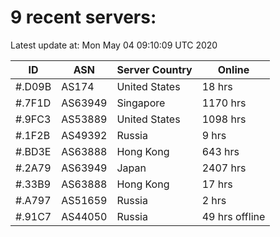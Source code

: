 # 9 recent servers:

Latest update at: Mon May 04 09:10:09 UTC 2020

| ID | ASN | Server Country | Online |
| -- | --- | -------------- | ------ |
| #.D09B | AS174 | United States | 18 hrs |
| #.7F1D | AS63949 | Singapore | 1170 hrs |
| #.9FC3 | AS53889 | United States | 1098 hrs |
| #.1F2B | AS49392 | Russia | 9 hrs |
| #.BD3E | AS63888 | Hong Kong | 643 hrs |
| #.2A79 | AS63949 | Japan | 2407 hrs |
| #.33B9 | AS63888 | Hong Kong | 17 hrs |
| #.A797 | AS51659 | Russia | 2 hrs |
| #.91C7 | AS44050 | Russia | 49 hrs offline |

